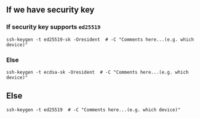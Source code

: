 ## If we have security key

### If security key supports `ed25519`
```
ssh-keygen -t ed25519-sk -Oresident  # -C "Comments here...(e.g. which device)"
```

### Else
```
ssh-keygen -t ecdsa-sk -Oresident  # -C "Comments here...(e.g. which device)"
```

## Else
```
ssh-keygen -t ed25519  # -C "Comments here...(e.g. which device)"
```
